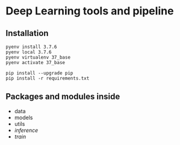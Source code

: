 # Deep Learning tools and pipeline

## Installation
```
pyenv install 3.7.6
pyenv local 3.7.6
pyenv virtualenv 37_base
pyenv activate 37_base

pip install --upgrade pip
pip install -r requirements.txt
```

## Packages and modules inside
- data
- models
- utils
- *inference*
- *train*